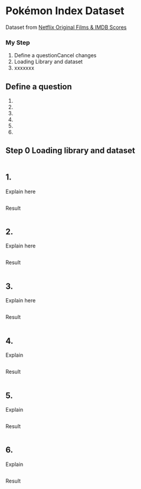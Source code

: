 # Pokémon Index Dataset

Dataset from [Netflix Original Films & IMDB Scores](./NetflixOriginals.csv)


### My Step
1. Define a questionCancel changes
2. Loading Library and dataset
3. xxxxxxx

## Define a question

1. 
2. 
3. 
4. 
5. 
6. 

## Step 0 Loading library and dataset

```

```

## 1.

Explain here

```

```

Result

```

```


## 2.

Explain here
```

```
Result
```

```


## 3. 

Explain here
```

```
Result
```

```

## 4.
Explain
```
```
Result
```
```

## 5. 
Explain
```
```
Result
```

```

## 6.
Explain
```
```
Result
```
```
